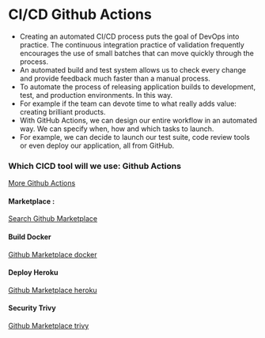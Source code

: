 # CI/CD Github Actions

* Creating an automated CI/CD process puts the goal of DevOps into practice. The continuous integration practice of validation frequently encourages the use of small batches that can move quickly through the process. 
* An automated build and test system allows us to check every change and provide feedback much faster than a manual process.
* To automate the process of releasing application builds to development, test, and production environments. In this way. 
* For example if the team can devote time to what really adds value: creating brilliant products.
* With GitHub Actions, we can design our entire workflow in an automated way. We can specify when, how and which tasks to launch. 
* For example, we can decide to launch our test suite, code review tools or even deploy our application, all from GitHub.

### Which CICD tool will we use: Github Actions
[More Github Actions](https://github.com/features/actions)
#### Marketplace :
[Search Github Marketplace](https://github.com/marketplace?type=)
#### Build Docker
[Github Marketplace docker](https://github.com/marketplace/actions/build-and-push-docker-images)
#### Deploy Heroku
[Github Marketplace heroku](https://github.com/marketplace/actions/deploy-to-heroku)
#### Security Trivy
[Github Marketplace trivy](https://github.com/marketplace/actions/deploy-to-heroku)